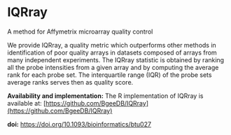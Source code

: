 # IQRray
A method for Affymetrix microarray quality control


We provide IQRray, a quality metric which outperforms other methods in identification of poor quality arrays in datasets composed of arrays from many independent experiments. The IQRray statistic is obtained by ranking all the probe intensities from a given array and by computing the average rank for each probe set. The interquartile range (IQR) of the probe sets average ranks serves then as quality score.

**Availability and implementation:** The R implementation of IQRray is available at: [https://github.com/BgeeDB/IQRray](https://github.com/BgeeDB/IQRray)

**doi:** https://doi.org/10.1093/bioinformatics/btu027
